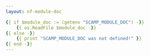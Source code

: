 ```yaml
---
layout: nf-module-doc

{{ if $module_doc := (getenv "SCAMP_MODULE_DOC") -}}
	{{ os.ReadFile $module_doc -}}
{{ else -}}
	{{ print "SCAMP_MODULE_DOC was not defined!" }}
{{ end -}}
---
```


<!-- SCAMP_MODULE_DOC=scamp/modules/cell_ranger_arc/count/readme.yaml hugo new --kind module modules/cell_ranger_arc/count/_index.md -->
<!-- find scamp/modules -name 'readme.yaml' | sed -e 's|^scamp/||' -e 's|/readme.yaml$||' | xargs -n 1 -I @ sh -c "SCAMP_MODULE_DOC=scamp/@/readme.yaml hugo_extended_0.110.0 new --kind module --force --quiet @.md" -->

